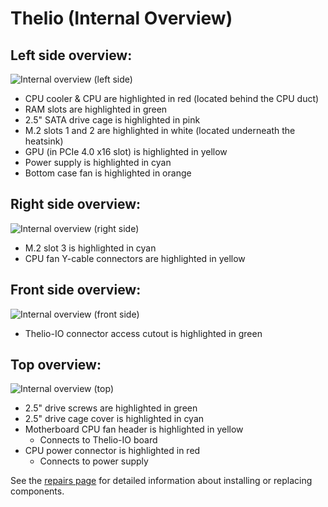 # Thelio (Internal Overview)

## Left side overview:

![Internal overview (left side)](./img/components-left.webp)

- CPU cooler & CPU are highlighted in red (located behind the CPU duct)
- RAM slots are highlighted in green
- 2.5" SATA drive cage is highlighted in pink
- M.2 slots 1 and 2 are highlighted in white (located underneath the heatsink)
- GPU (in PCIe 4.0 x16 slot) is highlighted in yellow
- Power supply is highlighted in cyan
- Bottom case fan is highlighted in orange

## Right side overview:

![Internal overview (right side)](./img/components-right.webp)

- M.2 slot 3 is highlighted in cyan
- CPU fan Y-cable connectors are highlighted in yellow

## Front side overview:

![Internal overview (front side)](./img/components-front.webp)

- Thelio-IO connector access cutout is highlighted in green

## Top overview:

![Internal overview (top)](./img/components-top.webp)

- 2.5" drive screws are highlighted in green
- 2.5" drive cage cover is highlighted in cyan
- Motherboard CPU fan header is highlighted in yellow
    - Connects to Thelio-IO board
- CPU power connector is highlighted in red
    - Connects to power supply

See the [repairs page](./repairs.md) for detailed information about installing or replacing components.
